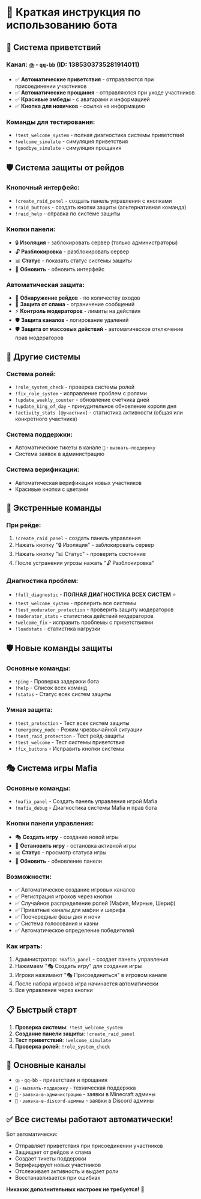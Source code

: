 # 🚀 Краткая инструкция по использованию бота

## 🎉 Система приветствий

### Канал: `⛈️・qq-bb` (ID: 1385303735281914011)
- ✅ **Автоматические приветствия** - отправляются при присоединении участников
- ✅ **Автоматические прощания** - отправляются при уходе участников
- ✅ **Красивые эмбеды** - с аватарами и информацией
- ✅ **Кнопка для новичков** - ссылка на информацию

### Команды для тестирования:
- `!test_welcome_system` - полная диагностика системы приветствий
- `!welcome_simulate` - симуляция приветствия
- `!goodbye_simulate` - симуляция прощания

## 🛡️ Система защиты от рейдов

### Кнопочный интерфейс:
- `!create_raid_panel` - создать панель управления с кнопками
- `!raid_buttons` - создать кнопки защиты (альтернативная команда)
- `!raid_help` - справка по системе защиты

### Кнопки панели:
- 🔒 **Изоляция** - заблокировать сервер (только администраторы)
- 🔓 **Разблокировка** - разблокировать сервер
- 📊 **Статус** - показать статус системы защиты
- 🔄 **Обновить** - обновить интерфейс

### Автоматическая защита:
- 🚨 **Обнаружение рейдов** - по количеству входов
- 💬 **Защита от спама** - ограничение сообщений
- ⚡ **Контроль модераторов** - лимиты на действия
- 🛡️ **Защита каналов** - логирование удалений
- 🛡️ **Защита от массовых действий** - автоматическое отключение прав модераторов

## 🔧 Другие системы

### Система ролей:
- `!role_system_check` - проверка системы ролей
- `!fix_role_system` - исправление проблем с ролями
- `!update_weekly_counter` - обновление счетчика дней
- `!update_king_of_day` - принудительное обновление короля дня
- `!activity_stats [@участник]` - статистика активности (общая или конкретного участника)

### Система поддержки:
- Автоматические тикеты в канале `📝・вызвать-поддержку`
- Система заявок в администрацию

### Система верификации:
- Автоматическая верификация новых участников
- Красивые кнопки с цветами

## 🚨 Экстренные команды

### При рейде:
1. `!create_raid_panel` - создать панель управления
2. Нажать кнопку "🔒 Изоляция" - заблокировать сервер
3. Нажать кнопку "📊 Статус" - проверить состояние
4. После устранения угрозы нажать "🔓 Разблокировка"

### Диагностика проблем:
- `!full_diagnostic` - **ПОЛНАЯ ДИАГНОСТИКА ВСЕХ СИСТЕМ** ⭐
- `!test_welcome_system` - проверить все системы
- `!test_moderator_protection` - проверить защиту модераторов
- `!moderator_stats` - статистика действий модераторов
- `!welcome_fix` - исправить проблемы с приветствиями
- `!loadstats` - статистика нагрузки

## 🛡️ Новые команды защиты

### Основные команды:
- `!ping` - Проверка задержки бота
- `!help` - Список всех команд
- `!status` - Статус всех систем защиты

### Умная защита:
- `!test_protection` - Тест всех систем защиты
- `!emergency_mode` - Режим чрезвычайной ситуации
- `!test_raid_protection` - Тест рейд-защиты
- `!test_welcome` - Тест системы приветствия
- `!fix_buttons` - Исправить кнопки системы

## 🎭 Система игры Mafia

### Основные команды:
- `!mafia_panel` - Создать панель управления игрой Mafia
- `!mafia_debug` - Диагностика системы Mafia и прав бота

### Кнопки панели управления:
- 🎭 **Создать игру** - создание новой игры
- 🛑 **Остановить игру** - остановка активной игры
- 📊 **Статус** - просмотр статуса игры
- 🔄 **Обновить** - обновление панели

### Возможности:
- ✅ Автоматическое создание игровых каналов
- ✅ Регистрация игроков через кнопки
- ✅ Случайное распределение ролей (Мафия, Мирные, Шериф)
- ✅ Приватные каналы для мафии и шерифа
- ✅ Поочередные фазы дня и ночи
- ✅ Система голосования и казни
- ✅ Автоматическое определение победителей

### Как играть:
1. Администратор: `!mafia_panel` - создает панель управления
2. Нажимаем "🎭 Создать игру" для создания игры
3. Игроки нажимают "🎭 Присоединиться" в игровом канале
4. После набора игроков игра начинается автоматически
5. Все управление через кнопки



## 📋 Быстрый старт

1. **Проверка системы**: `!test_welcome_system`
2. **Создание панели защиты**: `!create_raid_panel`
3. **Тест приветствий**: `!welcome_simulate`
4. **Проверка ролей**: `!role_system_check`

## 🎯 Основные каналы

- `⛈️・qq-bb` - приветствия и прощания
- `📝・вызвать-поддержку` - техническая поддержка
- `📝・заявка-в-администрацию` - заявки в Minecraft админы
- `📝・заявка-в-discord-админы` - заявки в Discord админы

## ✅ Все системы работают автоматически!

Бот автоматически:
- Отправляет приветствия при присоединении участников
- Защищает от рейдов и спама
- Создает тикеты поддержки
- Верифицирует новых участников
- Отслеживает активность и выдает роли
- Восстанавливается при ошибках

**Никаких дополнительных настроек не требуется!** 🎉 